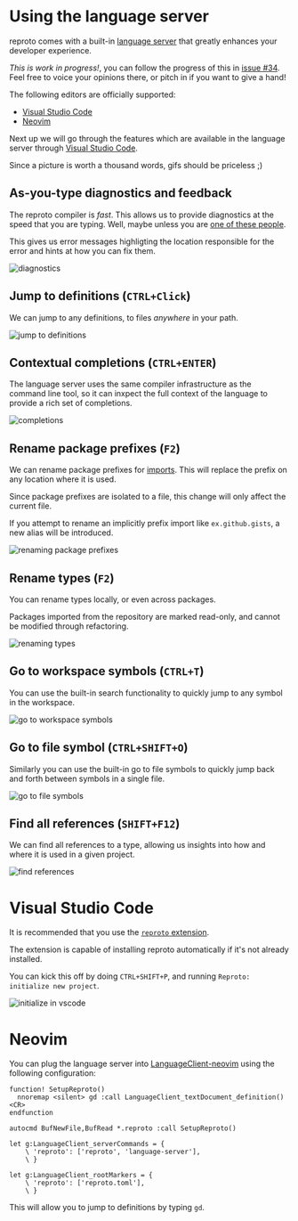 # Using the language server

reproto comes with a built-in [language server] that greatly enhances your developer experience.

*This is work in progress!*, you can follow the progress of this in [issue #34].
Feel free to voice your opinions there, or pitch in if you want to give a hand!

The following editors are officially supported:

 * [Visual Studio Code](#visual-studio-code)
 * [Neovim](#neovim)

Next up we will go through the features which are available in the language server through
[Visual Studio Code](#visual-studio-code).

Since a picture is worth a thousand words, gifs should be priceless ;)

[issue #34]: https://github.com/reproto/reproto/issues/34

## As-you-type diagnostics and feedback

The reproto compiler is _fast_.
This allows us to provide diagnostics at the speed that you are typing.
Well, maybe unless you are [one of these people].

This gives us error messages highligting the location responsible for the error and hints at how
you can fix them.

![diagnostics](ls-diagnostics.gif?raw=true "diagnostics in vscode")

[one of these people]: https://www.youtube.com/watch?v=m9EXEpjSDEw

## Jump to definitions (`CTRL+Click`)

We can jump to any definitions, to files _anywhere_ in your path.

![jump to definitions](ls-jump-to-definitions.gif?raw=true "jump to definitions in vscode")

## Contextual completions (`CTRL+ENTER`)

The language server uses the same compiler infrastructure as the command line tool, so it can
inxpect the full context of the language to provide a rich set of completions.

![completions](ls-completions.gif?raw=true "completions in vscode")

## Rename package prefixes (`F2`)

We can rename package prefixes for [imports].
This will replace the prefix on any location where it is used.

Since package prefixes are isolated to a file, this change will only affect the current file.

If you attempt to rename an implicitly prefix import like `ex.github.gists`, a new alias will be
introduced.

![renaming package prefixes](ls-rename-package.gif?raw=true "renaming package in vscode")

[imports]: ../spec.md#imports
[language server]: https://langserver.org/

## Rename types (`F2`)

You can rename types locally, or even across packages.

Packages imported from the repository are marked read-only, and cannot be modified through
refactoring.

![renaming types](ls-rename-types.gif?raw=true "renaming types in vscode")

## Go to workspace symbols (`CTRL+T`)

You can use the built-in search functionality to quickly jump to any symbol in the workspace.

![go to workspace symbols](ls-workspace-symbols.gif?raw=true "go to workspace symbols in vscode")

## Go to file symbol (`CTRL+SHIFT+O`)

Similarly you can use the built-in go to file symbols to quickly jump back and forth between
symbols in a single file.

![go to file symbols](ls-file-symbols.gif?raw=true "go to file symbols in vscode")

## Find all references (`SHIFT+F12`)

We can find all references to a type, allowing us insights into how and where it is used in a given
project.

![find references](ls-references.gif?raw=true "find references in vscode")

# Visual Studio Code

It is recommended that you use the [`reproto` extension].

The extension is capable of installing reproto automatically if it's not already installed.

You can kick this off by doing `CTRL+SHIFT+P`, and running `Reproto: initialize new project`.

![initialize in vscode](ls-initialize.png?raw=true "initialize in vscode")

[`reproto` extension]: https://marketplace.visualstudio.com/items?itemName=udoprog.reproto

# Neovim

You can plug the language server into [LanguageClient-neovim] using the following configuration:

```vim
function! SetupReproto()
  nnoremap <silent> gd :call LanguageClient_textDocument_definition()<CR>
endfunction

autocmd BufNewFile,BufRead *.reproto :call SetupReproto()

let g:LanguageClient_serverCommands = {
    \ 'reproto': ['reproto', 'language-server'],
    \ }

let g:LanguageClient_rootMarkers = {
    \ 'reproto': ['reproto.toml'],
    \ }
```

This will allow you to jump to definitions by typing `gd`.

[LanguageClient-neovim]: https://github.com/autozimu/LanguageClient-neovim
